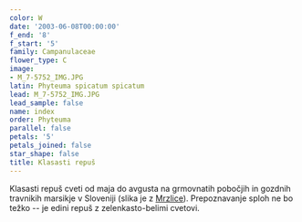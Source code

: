 ```yaml
---
color: W
date: '2003-06-08T00:00:00'
f_end: '8'
f_start: '5'
family: Campanulaceae
flower_type: C
image:
- M_7-5752_IMG.JPG
latin: Phyteuma spicatum spicatum
lead: M_7-5752_IMG.JPG
lead_sample: false
name: index
order: Phyteuma
parallel: false
petals: '5'
petals_joined: false
star_shape: false
title: Klasasti repuš
---
```

Klasasti repuš cveti od maja do avgusta na grmovnatih pobočjih in gozdnih travnikih marsikje v Sloveniji (slika je z [Mrzlice](../../../Izleti/Mrzlica)). Prepoznavanje sploh ne bo težko -- je edini repuš z zelenkasto-belimi cvetovi.
